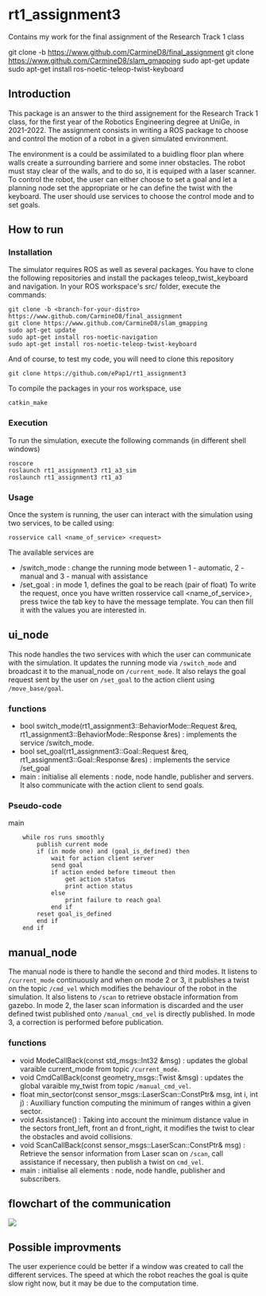 # rt1_assignment3
Contains my work for the final assignment of the Research Track 1 class

git clone -b <your-distro-branch> https://www.github.com/CarmineD8/final_assignment
git clone https://www.github.com/CarmineD8/slam_gmapping
sudo apt-get update
sudo apt-get install ros-noetic-teleop-twist-keyboard

## Introduction
This package is an answer to the third assignement for the Research Track 1 class, for the first year of the Robotics Engineering degree at UniGe, in 2021-2022. The assignment consists in writing a ROS package to choose and control the motion of a robot in a given simulated environment.

The environment is a could be assimilated to a buidling floor plan where walls create a surrounding barriere and some inner obstacles. The robot must stay clear of the walls, and to do so, it is equiped with a laser scanner. To control the robot, the user can either choose to set a goal and let a planning node set the appropriate or he can define the twist with the keyboard. The user should use services to choose the control mode and to set goals.

## How to run
### Installation
The simulator requires ROS as well as several packages. You have to clone the following repositories and install the packages teleop_twist_keyboard and navigation. In your ROS workspace's src/ folder, execute the commands:
```Shell
git clone -b <branch-for-your-distro> https://www.github.com/CarmineD8/final_assignment
git clone https://www.github.com/CarmineD8/slam_gmapping
sudo apt-get update
sudo apt-get install ros-noetic-navigation
sudo apt-get install ros-noetic-teleop-twist-keyboard
```
And of course, to test my code, you will need to clone this repository
```Shell
git clone https://github.com/ePap1/rt1_assignment3
```
To compile the packages in your ros workspace, use
```Shell
catkin_make
```

### Execution
To run the simulation, execute the following commands (in different shell windows)
```Shell
roscore
roslaunch rt1_assignment3 rt1_a3_sim
roslaunch rt1_assignment3 rt1_a3
```


### Usage
Once the system is running, the user can interact with the simulation using two services, to be called using:
```Shell
rosservice call <name_of_service> <request>
```
The available services are
- /switch_mode : change the running mode between 1 - automatic, 2 - manual and 3 - manual with assistance
- /set_goal : in mode 1, defines the goal to be reach (pair of float)
To write the request, once you have written rosservice call <name_of_service>, press twice the tab key to have the message template. You can then fill it with the values you are interested in.

## ui_node

This node handles the two services with which the user can communicate with the simulation. It updates the running mode via `/switch_mode` and broadcast it to the manual_node on `/current_mode`. It also relays the goal request sent by the user on `/set_goal` to the action client using `/move_base/goal`.

### functions

- bool switch_mode(rt1_assignment3::BehaviorMode::Request  &req, rt1_assignment3::BehaviorMode::Response &res) : implements the service /switch_mode.
- bool set_goal(rt1_assignment3::Goal::Request  &req, rt1_assignment3::Goal::Response &res) : implements the service /set_goal
- main : initialise all elements : node, node handle, publisher and servers. It also communicate with the action client to send goals.

### Pseudo-code
main
```Shell
    while ros runs smoothly
        publish current mode
        if (in mode one) and (goal_is_defined) then
            wait for action client server
            send goal 
            if action ended before timeout then
                get action status
                print action status 
            else
                print failure to reach goal
            end if
        reset goal_is_defined
        end if
    end if
```


## manual_node
The manual node is there to handle the second and third modes. It listens to `/current_mode` continuously and when on mode 2 or 3, it publishes a twist on  the topic `/cmd_vel` which modifies the behaviour of the robot in the simulation. It also listens to `/scan` to retrieve obstacle information from gazebo. In mode 2, the laser scan information is discarded and the user defined twist published onto `/manual_cmd_vel` is directly published. In mode 3, a correction is performed before publication.

### functions

- void ModeCallBack(const std_msgs::Int32 &msg) : updates the global varaible current_mode from topic `/current_mode`.
- void CmdCallBack(const geometry_msgs::Twist &msg) : updates the global varaible my_twist from topic `/manual_cmd_vel`.
- float min_sector(const sensor_msgs::LaserScan::ConstPtr& msg, int i, int j) : Auxilliary function computing the minimum of ranges within a given sector.
- void Assistance() : Taking into account the minimum distance value in the sectors front_left, front an d front_right, it modifies the twist to clear the obstacles and avoid collisions.
- void ScanCallBack(const sensor_msgs::LaserScan::ConstPtr& msg) : Retrieve the sensor information from Laser scan on `/scan`, call assistance if necessary, then publish a twist on `cmd_vel`.
- main : initialise all elements : node, node handle, publisher and subscribers.

## flowchart of the communication
[![](https://mermaid.ink/img/pako:eNp1UbuOwyAQ_BVE5ZMSuXdxkl-6Kk0ezckSWsMmQTFgYZwoZ_vfD19wdCkCDTszuzvsDpQbgTShJwvtmeyLShN_0ujQoSVSO7RH4PjxgLNoA7qHhnCjnTVNgPNoY65IaugWYRHtsUHTMneTnWMXvNcGrAhsGX3BD9YmhN_DYVdup0qHkKzXn2PcoWMnA81I0lf8Jh0_M-VtP6l0psgY895a1C6Q2SupvEc2e4w5aI6-cP5O8Ogb6HwprgS7zmllGMYbvAx459uMwUOxtPgbH3umZP--RsZlTCMp5mHMl66oQqtACr-jYVZX1J1RYUUT_xRgLxWt9OR1fSvAYSmkM5YmR2g6XFHondndNaeJsz0uokKC37cKqukX-wuilg)](https://mermaid-js.github.io/mermaid-live-editor/edit#pako:eNp1UbuOwyAQ_BVE5ZMSuXdxkl-6Kk0ezckSWsMmQTFgYZwoZ_vfD19wdCkCDTszuzvsDpQbgTShJwvtmeyLShN_0ujQoSVSO7RH4PjxgLNoA7qHhnCjnTVNgPNoY65IaugWYRHtsUHTMneTnWMXvNcGrAhsGX3BD9YmhN_DYVdup0qHkKzXn2PcoWMnA81I0lf8Jh0_M-VtP6l0psgY895a1C6Q2SupvEc2e4w5aI6-cP5O8Ogb6HwprgS7zmllGMYbvAx459uMwUOxtPgbH3umZP--RsZlTCMp5mHMl66oQqtACr-jYVZX1J1RYUUT_xRgLxWt9OR1fSvAYSmkM5YmR2g6XFHondndNaeJsz0uokKC37cKqukX-wuilg)



## Possible improvments
The user experience could be better if a window was created to call the different services. The speed at which the robot reaches the goal is quite slow right now, but it may be due to the computation time.